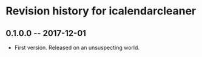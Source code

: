 # Revision history for icalendarcleaner

## 0.1.0.0  -- 2017-12-01

* First version. Released on an unsuspecting world.
